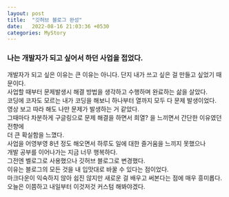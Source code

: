 ```yaml
---
layout: post
title:  "깃허브 블로그 완성"
date:   2022-08-16 21:03:36 +0530
categories: MyStory
---
```

<h3>나는 개발자가 되고 싶어서 하던 사업을 접었다.</h3>

개발자가 되고 싶은 이유는 큰 이유는 아니다. 단지 내가 쓰고 싶은 걸 만들고 싶었기 때문이다.  
사업할 때부터 문제발생시 해결 방법을 생각하고 수행하며 완료하는 삶을 살았다.  
코딩에 코자도 모르는 내가 코딩을 해보니 하나부터 열까지 모두 다 문제 발생이었다.  
영상 보고 따라 해도 나만 문제가 발생하는 거 같았다.  
그때마다 차분하게 구글링으로 문제 해결을 하면서 희열? 을 느끼면서 간단한 이유였던 전향에  
더 큰 확실함을 느꼈다.  
사업을 어영부영 8년 정도 해오면서 하루도 일에 대한 즐거움을 느끼지 못했으나  
개발 공부를 이어나가는 지금 너무 행복하다.  
그전엔 벨로그로 사용했으나 깃허브 블로그로 변경했다.  
이유는 블로그의 모든 것을 내 입맛대로 바꿀 수 있다는 점이었다.  
마크다운이 익숙하지 않아 쉽진 않지만 새로운 걸 배우고 써본다는 점에 매우 흥미롭다.  
오늘은 이쯤하고 내일부터 이것저것 커스텀 해봐야겠다.  

